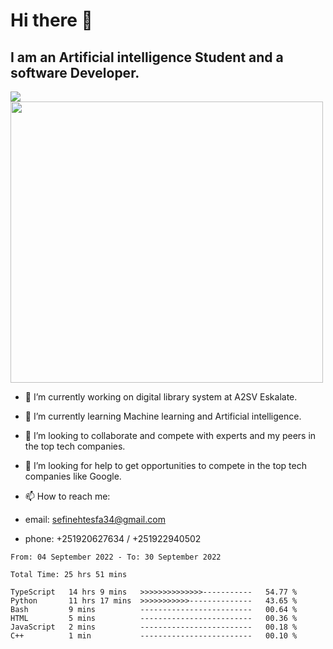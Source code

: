 # Hi there 👋
## I am an Artificial intelligence Student and a software Developer.
<img src = "https://github-readme-stats.vercel.app/api?username=sefinehtesfa34&&show_icons=true&title_color=ffffff&icon_color=bb2acf&text_color=daf7dc&bg_color=151515"/>
<img src="https://wakatime.com/share/@sefinehtesfa34/ae9674e3-b462-4438-9120-52fc3d0ffbbb.png" width ="500" height = "450"/>

- 🔭 I’m currently working on digital library system at A2SV Eskalate.
- 🌱 I’m currently learning Machine learning and Artificial intelligence.
- 👯 I’m looking to collaborate and compete with experts and my peers in the top tech companies.
- 🤔 I’m looking for help to get opportunities to compete in the top tech companies like Google.

- 📫 How to reach me: 
- email: sefinehtesfa34@gmail.com
- phone: +251920627634 / +251922940502
<!--START_SECTION:waka-->

```text
From: 04 September 2022 - To: 30 September 2022

Total Time: 25 hrs 51 mins

TypeScript   14 hrs 9 mins   >>>>>>>>>>>>>>-----------   54.77 %
Python       11 hrs 17 mins  >>>>>>>>>>>--------------   43.65 %
Bash         9 mins          -------------------------   00.64 %
HTML         5 mins          -------------------------   00.36 %
JavaScript   2 mins          -------------------------   00.18 %
C++          1 min           -------------------------   00.10 %
```

<!--END_SECTION:waka-->
